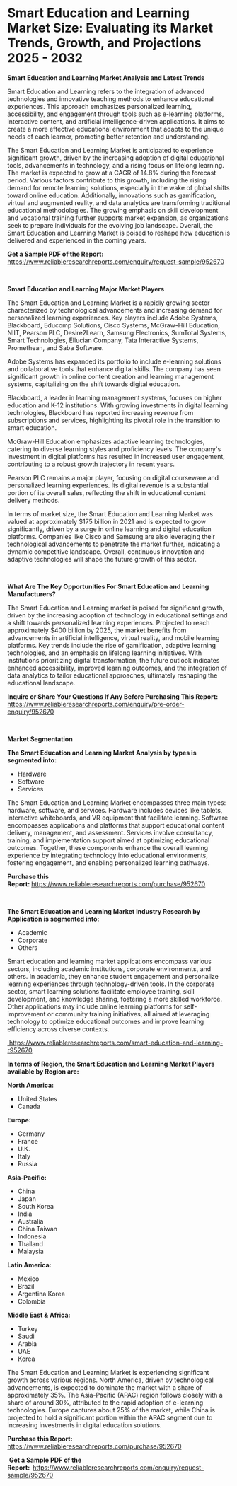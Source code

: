 <p><h1>Smart Education and Learning Market Size: Evaluating its Market Trends, Growth, and Projections 2025 - 2032</h1></p><p><strong>Smart Education and Learning Market Analysis and Latest Trends</strong></p>
<p><p>Smart Education and Learning refers to the integration of advanced technologies and innovative teaching methods to enhance educational experiences. This approach emphasizes personalized learning, accessibility, and engagement through tools such as e-learning platforms, interactive content, and artificial intelligence-driven applications. It aims to create a more effective educational environment that adapts to the unique needs of each learner, promoting better retention and understanding.</p><p>The Smart Education and Learning Market is anticipated to experience significant growth, driven by the increasing adoption of digital educational tools, advancements in technology, and a rising focus on lifelong learning. The market is expected to grow at a CAGR of 14.8% during the forecast period. Various factors contribute to this growth, including the rising demand for remote learning solutions, especially in the wake of global shifts toward online education. Additionally, innovations such as gamification, virtual and augmented reality, and data analytics are transforming traditional educational methodologies. The growing emphasis on skill development and vocational training further supports market expansion, as organizations seek to prepare individuals for the evolving job landscape. Overall, the Smart Education and Learning Market is poised to reshape how education is delivered and experienced in the coming years.</p></p>
<p><strong>Get a Sample PDF of the Report:&nbsp;</strong> <a href="https://www.reliableresearchreports.com/enquiry/request-sample/952670?utm_campaign=3308&utm_medium=2&utm_source=Github&utm_content=ia&utm_term=17042025&utm_id=smart-education-and-learning">https://www.reliableresearchreports.com/enquiry/request-sample/952670</a></p>
<p>&nbsp;</p>
<p><strong>Smart Education and Learning Major Market Players</strong></p>
<p><p>The Smart Education and Learning Market is a rapidly growing sector characterized by technological advancements and increasing demand for personalized learning experiences. Key players include Adobe Systems, Blackboard, Educomp Solutions, Cisco Systems, McGraw-Hill Education, NIIT, Pearson PLC, Desire2Learn, Samsung Electronics, SumTotal Systems, Smart Technologies, Ellucian Company, Tata Interactive Systems, Promethean, and Saba Software.</p><p>Adobe Systems has expanded its portfolio to include e-learning solutions and collaborative tools that enhance digital skills. The company has seen significant growth in online content creation and learning management systems, capitalizing on the shift towards digital education. </p><p>Blackboard, a leader in learning management systems, focuses on higher education and K-12 institutions. With growing investments in digital learning technologies, Blackboard has reported increasing revenue from subscriptions and services, highlighting its pivotal role in the transition to smart education.</p><p>McGraw-Hill Education emphasizes adaptive learning technologies, catering to diverse learning styles and proficiency levels. The company's investment in digital platforms has resulted in increased user engagement, contributing to a robust growth trajectory in recent years.</p><p>Pearson PLC remains a major player, focusing on digital courseware and personalized learning experiences. Its digital revenue is a substantial portion of its overall sales, reflecting the shift in educational content delivery methods.</p><p>In terms of market size, the Smart Education and Learning Market was valued at approximately $175 billion in 2021 and is expected to grow significantly, driven by a surge in online learning and digital education platforms. Companies like Cisco and Samsung are also leveraging their technological advancements to penetrate the market further, indicating a dynamic competitive landscape. Overall, continuous innovation and adaptive technologies will shape the future growth of this sector.</p></p>
<p>&nbsp;</p>
<p><strong>What Are The Key Opportunities For Smart Education and Learning Manufacturers?</strong></p>
<p><p>The Smart Education and Learning market is poised for significant growth, driven by the increasing adoption of technology in educational settings and a shift towards personalized learning experiences. Projected to reach approximately $400 billion by 2025, the market benefits from advancements in artificial intelligence, virtual reality, and mobile learning platforms. Key trends include the rise of gamification, adaptive learning technologies, and an emphasis on lifelong learning initiatives. With institutions prioritizing digital transformation, the future outlook indicates enhanced accessibility, improved learning outcomes, and the integration of data analytics to tailor educational approaches, ultimately reshaping the educational landscape.</p></p>
<p><strong>Inquire or Share Your Questions If Any Before Purchasing This Report:</strong> <a href="https://www.reliableresearchreports.com/enquiry/pre-order-enquiry/952670?utm_campaign=3308&utm_medium=2&utm_source=Github&utm_content=ia&utm_term=17042025&utm_id=smart-education-and-learning">https://www.reliableresearchreports.com/enquiry/pre-order-enquiry/952670</a></p>
<p>&nbsp;</p>
<p><strong>Market Segmentation</strong></p>
<p><strong>The Smart Education and Learning Market Analysis by types is segmented into:</strong></p>
<p><ul><li>Hardware</li><li>Software</li><li>Services</li></ul></p>
<p><p>The Smart Education and Learning Market encompasses three main types: hardware, software, and services. Hardware includes devices like tablets, interactive whiteboards, and VR equipment that facilitate learning. Software encompasses applications and platforms that support educational content delivery, management, and assessment. Services involve consultancy, training, and implementation support aimed at optimizing educational outcomes. Together, these components enhance the overall learning experience by integrating technology into educational environments, fostering engagement, and enabling personalized learning pathways.</p></p>
<p><strong>Purchase this Report:&nbsp;</strong><a href="https://www.reliableresearchreports.com/purchase/952670?utm_campaign=3308&utm_medium=2&utm_source=Github&utm_content=ia&utm_term=17042025&utm_id=smart-education-and-learning">https://www.reliableresearchreports.com/purchase/952670</a></p>
<p>&nbsp;</p>
<p><strong>The Smart Education and Learning Market Industry Research by Application is segmented into:</strong></p>
<p><ul><li>Academic</li><li>Corporate</li><li>Others</li></ul></p>
<p><p>Smart education and learning market applications encompass various sectors, including academic institutions, corporate environments, and others. In academia, they enhance student engagement and personalize learning experiences through technology-driven tools. In the corporate sector, smart learning solutions facilitate employee training, skill development, and knowledge sharing, fostering a more skilled workforce. Other applications may include online learning platforms for self-improvement or community training initiatives, all aimed at leveraging technology to optimize educational outcomes and improve learning efficiency across diverse contexts.</p></p>
<p><a href="https://www.reliableresearchreports.com/smart-education-and-learning-r952670?utm_campaign=3308&utm_medium=2&utm_source=Github&utm_content=ia&utm_term=17042025&utm_id=smart-education-and-learning">&nbsp;https://www.reliableresearchreports.com/smart-education-and-learning-r952670</a></p>
<p><strong>In terms of Region, the Smart Education and Learning Market Players available by Region are:</strong></p>
<p>
    <p> <strong> North America: </strong>
        <ul>
            <li>United States</li>
            <li>Canada</li>
        </ul>
        </p> 
    <p> <strong> Europe: </strong>
        <ul>
            <li>Germany</li>
            <li>France</li>
            <li>U.K.</li>
            <li>Italy</li>
            <li>Russia</li>
        </ul>
        </p> 
    <p> <strong> Asia-Pacific: </strong>
        <ul>
            <li>China</li>
            <li>Japan</li>
            <li>South Korea</li>
            <li>India</li>
            <li>Australia</li>
            <li>China Taiwan</li>
            <li>Indonesia</li>
            <li>Thailand</li>
            <li>Malaysia</li>
        </ul>
        </p> 
    <p> <strong> Latin America: </strong>
        <ul>
            <li>Mexico</li>
            <li>Brazil</li>
            <li>Argentina Korea</li>
            <li>Colombia</li>
        </ul>
        </p> 
    <p> <strong> Middle East & Africa: </strong>
        <ul>
            <li>Turkey</li>
            <li>Saudi</li>
            <li>Arabia</li>
            <li>UAE</li>
            <li>Korea</li>
        </ul>
    </p>
    </p>
<p><p>The Smart Education and Learning Market is experiencing significant growth across various regions. North America, driven by technological advancements, is expected to dominate the market with a share of approximately 35%. The Asia-Pacific (APAC) region follows closely with a share of around 30%, attributed to the rapid adoption of e-learning technologies. Europe captures about 25% of the market, while China is projected to hold a significant portion within the APAC segment due to increasing investments in digital education solutions.</p></p>
<p><strong>Purchase this Report: </strong><a href="https://www.reliableresearchreports.com/purchase/952670?utm_campaign=3308&utm_medium=2&utm_source=Github&utm_content=ia&utm_term=17042025&utm_id=smart-education-and-learning">https://www.reliableresearchreports.com/purchase/952670</a></p>
<p>&nbsp;<strong>Get a Sample PDF of the Report:&nbsp;&nbsp;</strong><a href="https://www.reliableresearchreports.com/enquiry/request-sample/952670?utm_campaign=3308&utm_medium=2&utm_source=Github&utm_content=ia&utm_term=17042025&utm_id=smart-education-and-learning">https://www.reliableresearchreports.com/enquiry/request-sample/952670</a></p>
<p><strong></strong></p>
<p><p></p><p></p><p></p></p>